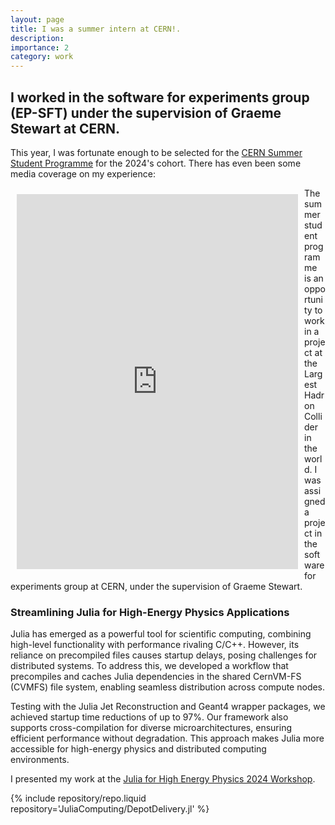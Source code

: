 ```yaml
---
layout: page
title: I was a summer intern at CERN!.
description:
importance: 2
category: work
---
```


## I worked in the software for experiments group (EP-SFT) under the supervision of Graeme Stewart at CERN.

This year, I was fortunate enough to be selected for the [CERN Summer Student Programme](https://home.cern/summer-student-programme) for the 2024's cohort. There has even been some media coverage on my experience:

<div style="float: left; margin: 10px;">
    <iframe src="https://www.linkedin.com/embed/feed/update/urn:li:ugcPost:7233730225589673984?compact=1" 
        height="600" width="450" frameborder="0" allowfullscreen="" title="Embedded post">
    </iframe>
</div>
The summer student programme is an opportunity to work in a project at the Largest Hadron Collider in the world. I was assigned a project in the software for experiments group at CERN, under the supervision of Graeme Stewart.

### Streamlining Julia for High-Energy Physics Applications

Julia has emerged as a powerful tool for scientific computing, combining high-level functionality with performance rivaling C/C++. However, its reliance on precompiled files causes startup delays, posing challenges for distributed systems. To address this, we developed a workflow that precompiles and caches Julia dependencies in the shared CernVM-FS (CVMFS) file system, enabling seamless distribution across compute nodes.

Testing with the Julia Jet Reconstruction and Geant4 wrapper packages, we achieved startup time reductions of up to 97%. Our framework also supports cross-compilation for diverse microarchitectures, ensuring efficient performance without degradation. This approach makes Julia more accessible for high-energy physics and distributed computing environments.

I presented my work at the [Julia for High Energy Physics 2024 Workshop](https://indico.cern.ch/event/1410341/contributions/6135602/).

<div class="repositories d-flex flex-wrap flex-md-row flex-column justify-content-between align-items-center">
    {% include repository/repo.liquid repository='JuliaComputing/DepotDelivery.jl' %}

</div>
